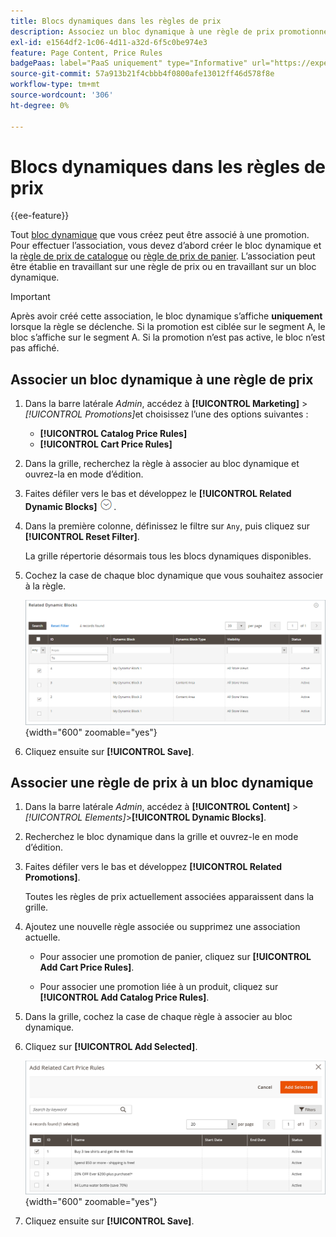 ```yaml
---
title: Blocs dynamiques dans les règles de prix
description: Associez un bloc dynamique à une règle de prix promotionnel.
exl-id: e1564df2-1c06-4d11-a32d-6f5c0be974e3
feature: Page Content, Price Rules
badgePaas: label="PaaS uniquement" type="Informative" url="https://experienceleague.adobe.com/en/docs/commerce/user-guides/product-solutions" tooltip="S’applique uniquement aux projets Adobe Commerce on Cloud (infrastructure PaaS gérée par Adobe) et aux projets On-premise."
source-git-commit: 57a913b21f4cbbb4f0800afe13012ff46d578f8e
workflow-type: tm+mt
source-wordcount: '306'
ht-degree: 0%

---
```


# Blocs dynamiques dans les règles de prix

{{ee-feature}}

Tout [bloc dynamique](dynamic-blocks.md) que vous créez peut être associé à une promotion. Pour effectuer l’association, vous devez d’abord créer le bloc dynamique et la [règle de prix de catalogue](../merchandising-promotions/price-rules-catalog.md) ou [règle de prix de panier](../merchandising-promotions/price-rules-cart.md). L’association peut être établie en travaillant sur une règle de prix ou en travaillant sur un bloc dynamique.

>[!IMPORTANT]
>
>Après avoir créé cette association, le bloc dynamique s’affiche **uniquement** lorsque la règle se déclenche. Si la promotion est ciblée sur le segment A, le bloc s’affiche sur le segment A. Si la promotion n’est pas active, le bloc n’est pas affiché.

## Associer un bloc dynamique à une règle de prix

1. Dans la barre latérale _Admin_, accédez à **[!UICONTROL Marketing]** > _[!UICONTROL Promotions]_&#x200B;et choisissez l’une des options suivantes :

   - **[!UICONTROL Catalog Price Rules]**
   - **[!UICONTROL Cart Price Rules]**

1. Dans la grille, recherchez la règle à associer au bloc dynamique et ouvrez-la en mode d’édition.

1. Faites défiler vers le bas et développez le **[!UICONTROL Related Dynamic Blocks]** ![Sélecteur d’extension](../assets/icon-display-expand.png).

1. Dans la première colonne, définissez le filtre sur `Any`, puis cliquez sur **[!UICONTROL Reset Filter]**.

   La grille répertorie désormais tous les blocs dynamiques disponibles.

1. Cochez la case de chaque bloc dynamique que vous souhaitez associer à la règle.

   ![Ajout des blocs dynamiques sélectionnés](./assets/price-rule-cart-related-dynamic-blocks-any.png){width="600" zoomable="yes"}

1. Cliquez ensuite sur **[!UICONTROL Save]**.

## Associer une règle de prix à un bloc dynamique

1. Dans la barre latérale _Admin_, accédez à **[!UICONTROL Content]** > _[!UICONTROL Elements]_>**[!UICONTROL Dynamic Blocks]**.

1. Recherchez le bloc dynamique dans la grille et ouvrez-le en mode d’édition.

1. Faites défiler vers le bas et développez **[!UICONTROL Related Promotions]**.

   Toutes les règles de prix actuellement associées apparaissent dans la grille.

1. Ajoutez une nouvelle règle associée ou supprimez une association actuelle.

   - Pour associer une promotion de panier, cliquez sur **[!UICONTROL Add Cart Price Rules]**.

   - Pour associer une promotion liée à un produit, cliquez sur **[!UICONTROL Add Catalog Price Rules]**.

1. Dans la grille, cochez la case de chaque règle à associer au bloc dynamique.

1. Cliquez sur **[!UICONTROL Add Selected]**.

   ![Ajouter des règles de prix sélectionnées à un bloc dynamique](./assets/pb-dynamic-block-add-related-cart-price-rules.png){width="600" zoomable="yes"}

1. Cliquez ensuite sur **[!UICONTROL Save]**.
